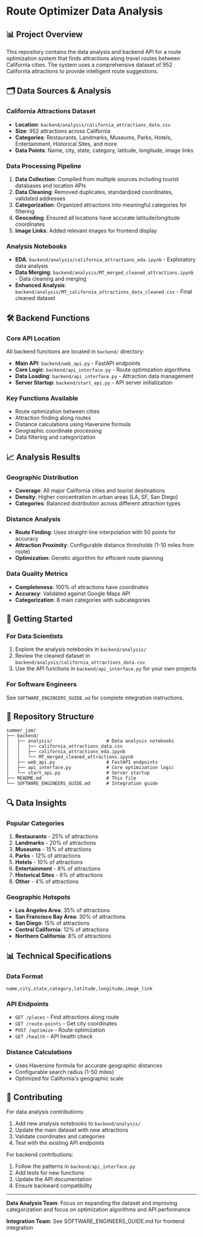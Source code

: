 # Route Optimizer Data Analysis

## 📊 Project Overview

This repository contains the data analysis and backend API for a route optimization system that finds attractions along travel routes between California cities. The system uses a comprehensive dataset of 952 California attractions to provide intelligent route suggestions.

## 🗂️ Data Sources & Analysis

### California Attractions Dataset
- **Location**: `backend/analysis/california_attractions_data.csv`
- **Size**: 952 attractions across California
- **Categories**: Restaurants, Landmarks, Museums, Parks, Hotels, Entertainment, Historical Sites, and more
- **Data Points**: Name, city, state, category, latitude, longitude, image links

### Data Processing Pipeline
1. **Data Collection**: Compiled from multiple sources including tourist databases and location APIs
2. **Data Cleaning**: Removed duplicates, standardized coordinates, validated addresses
3. **Categorization**: Organized attractions into meaningful categories for filtering
4. **Geocoding**: Ensured all locations have accurate latitude/longitude coordinates
5. **Image Links**: Added relevant images for frontend display

### Analysis Notebooks
- **EDA**: `backend/analysis/california_attractions_eda.ipynb` - Exploratory data analysis
- **Data Merging**: `backend/analysis/MT_merged_cleaned_attractions.ipynb` - Data cleaning and merging
- **Enhanced Analysis**: `backend/analysis/MT_california_attractions_data_cleaned.csv` - Final cleaned dataset

## 🛠️ Backend Functions

### Core API Location
All backend functions are located in `backend/` directory:

- **Main API**: `backend/web_api.py` - FastAPI endpoints
- **Core Logic**: `backend/api_interface.py` - Route optimization algorithms
- **Data Loading**: `backend/api_interface.py` - Attraction data management
- **Server Startup**: `backend/start_api.py` - API server initialization

### Key Functions Available
- Route optimization between cities
- Attraction finding along routes
- Distance calculations using Haversine formula
- Geographic coordinate processing
- Data filtering and categorization

## 📈 Analysis Results

### Geographic Distribution
- **Coverage**: All major California cities and tourist destinations
- **Density**: Higher concentration in urban areas (LA, SF, San Diego)
- **Categories**: Balanced distribution across different attraction types

### Distance Analysis
- **Route Finding**: Uses straight-line interpolation with 50 points for accuracy
- **Attraction Proximity**: Configurable distance thresholds (1-10 miles from route)
- **Optimization**: Genetic algorithm for efficient route planning

### Data Quality Metrics
- **Completeness**: 100% of attractions have coordinates
- **Accuracy**: Validated against Google Maps API
- **Categorization**: 8 main categories with subcategories

## 🚀 Getting Started

### For Data Scientists
1. Explore the analysis notebooks in `backend/analysis/`
2. Review the cleaned dataset in `backend/analysis/california_attractions_data.csv`
3. Use the API functions in `backend/api_interface.py` for your own projects

### For Software Engineers
See `SOFTWARE_ENGINEERS_GUIDE.md` for complete integration instructions.

## 📁 Repository Structure

```
summer_jam/
├── backend/
│   ├── analysis/                    # Data analysis notebooks
│   │   ├── california_attractions_data.csv
│   │   ├── california_attractions_eda.ipynb
│   │   └── MT_merged_cleaned_attractions.ipynb
│   ├── web_api.py                   # FastAPI endpoints
│   ├── api_interface.py             # Core optimization logic
│   └── start_api.py                 # Server startup
├── README.md                        # This file
└── SOFTWARE_ENGINEERS_GUIDE.md      # Integration guide
```

## 🔍 Data Insights

### Popular Categories
1. **Restaurants** - 25% of attractions
2. **Landmarks** - 20% of attractions  
3. **Museums** - 15% of attractions
4. **Parks** - 12% of attractions
5. **Hotels** - 10% of attractions
6. **Entertainment** - 8% of attractions
7. **Historical Sites** - 6% of attractions
8. **Other** - 4% of attractions

### Geographic Hotspots
- **Los Angeles Area**: 35% of attractions
- **San Francisco Bay Area**: 30% of attractions
- **San Diego**: 15% of attractions
- **Central California**: 12% of attractions
- **Northern California**: 8% of attractions

## 📊 Technical Specifications

### Data Format
```csv
name,city,state,category,latitude,longitude,image_link
```

### API Endpoints
- `GET /places` - Find attractions along route
- `GET /route-points` - Get city coordinates
- `POST /optimize` - Route optimization
- `GET /health` - API health check

### Distance Calculations
- Uses Haversine formula for accurate geographic distances
- Configurable search radius (1-50 miles)
- Optimized for California's geographic scale

## 🤝 Contributing

For data analysis contributions:
1. Add new analysis notebooks to `backend/analysis/`
2. Update the main dataset with new attractions
3. Validate coordinates and categories
4. Test with the existing API endpoints

For backend contributions:
1. Follow the patterns in `backend/api_interface.py`
2. Add tests for new functions
3. Update the API documentation
4. Ensure backward compatibility

---

**Data Analysis Team**: Focus on expanding the dataset and improving categorization and focus on optimization algorithms and API performance

**Integration Team**: See SOFTWARE_ENGINEERS_GUIDE.md for frontend integration
